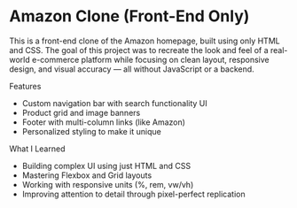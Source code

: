 # Amazon Clone (Front-End Only)

This is a front-end clone of the Amazon homepage, built using only HTML and CSS. The goal of this project was to recreate the look and feel of a real-world e-commerce platform while focusing on clean layout, responsive design, and visual accuracy — all without JavaScript or a backend.

Features
- Custom navigation bar with search functionality UI
- Product grid and image banners
- Footer with multi-column links (like Amazon)
- Personalized styling to make it unique

What I Learned
- Building complex UI using just HTML and CSS
- Mastering Flexbox and Grid layouts
- Working with responsive units (%, rem, vw/vh)
- Improving attention to detail through pixel-perfect replication

